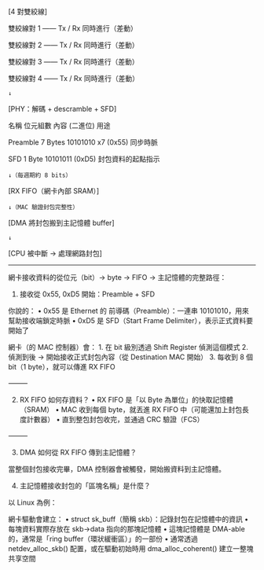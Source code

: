 [4 對雙絞線]

雙絞線對 1 —— Tx / Rx 同時進行（差動）

雙絞線對 2 —— Tx / Rx 同時進行（差動）

雙絞線對 3 —— Tx / Rx 同時進行（差動）

雙絞線對 4 —— Tx / Rx 同時進行（差動）

    ↓

[PHY：解碼 + descramble + SFD]

名稱 位元組數 內容 (二進位) 用途

Preamble 7 Bytes 10101010 x7 (0x55) 同步時脈

SFD 1 Byte 10101011 (0xD5) 封包資料的起點指示

    ↓（每週期約 8 bits）

[RX FIFO（網卡內部 SRAM）]

    ↓（MAC 驗證封包完整性）

[DMA 將封包搬到主記憶體 buffer]

    ↓

[CPU 被中斷 → 處理網路封包]








------

網卡接收資料的從位元（bit）→ byte → FIFO → 主記憶體的完整路徑：

1. 接收從 0x55, 0xD5 開始：Preamble + SFD

你說的：
	•	0x55 是 Ethernet 的 前導碼（Preamble）：一連串 10101010，用來幫助接收端鎖定時脈
	•	0xD5 是 SFD（Start Frame Delimiter），表示正式資料要開始了

網卡（的 MAC 控制器）會：
	1.	在 bit 級別透過 Shift Register 偵測這個模式
	2.	偵測到後 → 開始接收正式封包內容（從 Destination MAC 開始）
	3.	每收到 8 個 bit（1 byte），就可以傳進 RX FIFO

⸻

2. RX FIFO 如何存資料？
	•	RX FIFO 是「以 Byte 為單位」的快取記憶體（SRAM）
	•	MAC 收到每個 byte，就丟進 RX FIFO 中（可能還加上封包長度計數器）
	•	直到整包封包收完，並通過 CRC 驗證（FCS）

⸻

3. DMA 如何從 RX FIFO 傳到主記憶體？

當整個封包接收完畢，DMA 控制器會被觸發，開始搬資料到主記憶體。

4. 主記憶體接收封包的「區塊名稱」是什麼？

以 Linux 為例：

網卡驅動會建立：
	•	struct sk_buff（簡稱 skb）：記錄封包在記憶體中的資訊
	•	每塊資料實際存放在 skb->data 指向的那塊記憶體
	•	這塊記憶體是 DMA-able 的，通常是「ring buffer（環狀緩衝區）」的一部份
	•	通常透過 netdev_alloc_skb() 配置，或在驅動初始時用 dma_alloc_coherent() 建立一整塊共享空間








